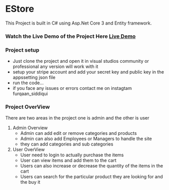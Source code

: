 # EStore
This Project is built in C# using Asp.Net Core 3 and Entity framework.


### Watch the Live Demo of the Project Here [Live Demo](https://www.youtube.com/watch?v=OeXZZR7gtA4&t)


### Project setup
* Just clone the project and open it in visual studios community or professional any version will work with it
* setup your stripe account and add your secret key and public key in the appssetting json file
* run the code...
* if you face any issues or errors contact me on instagtam furqaan_siddiqui


### Project OverView
There are two areas in the project one is admin and the other is user
 1. Admin Overview
    * Admin can add edit or remove categories and products
    * Admin can also add Employees or Managers to handle the site
    * they can add categories and sub categories
 2. User OverView
    * User need to login to actually purchase the items
    * User can view items and add them to the cart
    * Users can also increase or decrease the quantity of the items in the cart
    * Users can search for the particular product they are looking for and the buy it
